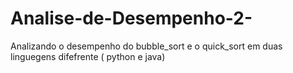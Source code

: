 # Analise-de-Desempenho-2-
Analizando o desempenho do bubble_sort e o quick_sort em duas linguegens difefrente ( python e java)
